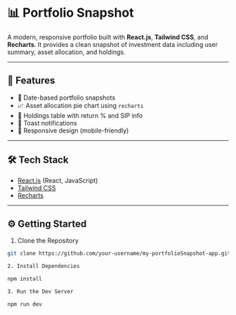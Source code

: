 # 📊 Portfolio Snapshot

A modern, responsive portfolio  built with **React.js**, **Tailwind CSS**, and **Recharts**. It provides a clean snapshot of investment data including user summary, asset allocation, and holdings.

---

## 🚀 Features

- 📅 Date-based portfolio snapshots
- 📈 Asset allocation pie chart using `recharts`
- 💼 Holdings table with return % and SIP info
- 🔔 Toast notifications
- 📱 Responsive design (mobile-friendly)

---

## 🛠 Tech Stack

- [React.js](https://vite.dev/guide/) (React, JavaScript)
- [Tailwind CSS](https://tailwindcss.com/)
- [Recharts](https://recharts.org/)

---

## ⚙️ Getting Started

1. Clone the Repository

```bash
git clone https://github.com/your-username/my-portfolioSnapshot-app.git

2. Install Dependencies

npm install

3. Run the Dev Server

npm run dev

